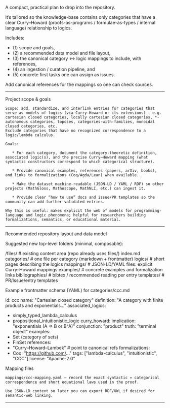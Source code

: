 A compact, practical plan to drop into the repository. 

It’s tailored so the knowledge-base contains only categories that have a clear Curry–Howard (proofs-as-programs / formulae-as-types / internal language) relationship to logics. 

Includes:
* (1) scope and goals,
* (2) a recommended data model and file layout,
* (3) the canonical category ↔ logic mappings to include, with references,
* (4) an ingestion / curation pipeline, and
* (5) concrete first tasks one can assign as issues.


Add canonical references for the mappings so one can check sources. 

------------------------------------------

Project scope & goals

    Scope: add, standardize, and interlink entries for categories that serve as models of logics (via Curry–Howard or its extensions) — e.g. cartesian closed categories, locally cartesian closed categories, *-autonomous categories, toposes, categories-with-families, monoidal closed categories, etc. 
    Exclude categories that have no recognized correspondence to a logic/lambda calculus.

    Goals:

       * For each category, document the category-theoretic definition, associated logic(s), and the precise Curry–Howard mapping (what syntactic constructors correspond to which categorical structure).

       * Provide canonical examples, references (papers, arXiv, books), and links to formalizations (Coq/Agda/Lean) when available.

       * Make the dataset machine-readable (JSON-LD / YAML / RDF) so other projects (MathGloss, Mathoscope, MathNLI, etc.) can ingest it.

       * Provide clear “how to use” docs and issue/PR templates so the community can add further validated entries.

    Why this is useful: makes explicit the web of models for programming-language and logic phenomena; helpful for researchers building formalizations, semantics, or educational material.

--------------------------------------------

Recommended repository layout and data model

Suggested new top-level folders (minimal, composable):

/files/               # existing content area (repo already uses files/)
  index.md
  categories/         # one file per category (markdown + frontmatter)
  logics/             # short pages describing the logics
  mappings/           # JSON-LD/YAML files: explicit Curry–Howard mappings
  examples/           # concrete examples and formalization links
  bibliographies/     # bibtex / recommended reading per entry
  templates/          # PR/Issue/entry templates

Example frontmatter schema (YAML) for categories/ccc.md

id: ccc
name: "Cartesian closed category"
definition: "A category with finite products and exponentials..."
associated_logics:
  - simply_typed_lambda_calculus
  - propositional_intuitionistic_logic
curry_howard:
  implication: "exponentials (A ⇒ B or B^A)"
  conjunction: "product"
  truth: "terminal object"
examples:
  - Set (category of sets)
  - FinSet
references:
  - "Curry–Howard–Lambek"  # point to canonical refs
formalizations:
  - Coq: "https://github.com/..."
tags: ["lambda-calculus", "intuitionistic", "CCC"]
license: "Apache-2.0"

Mapping files

    mappings/ccc-mapping.yaml — record the exact syntactic ↔ categorical correspondence and short equational laws used in the proof.

    Use JSON-LD context so later you can export RDF/OWL if desired for semantic-web linking.

-----------------------------------------------------    
